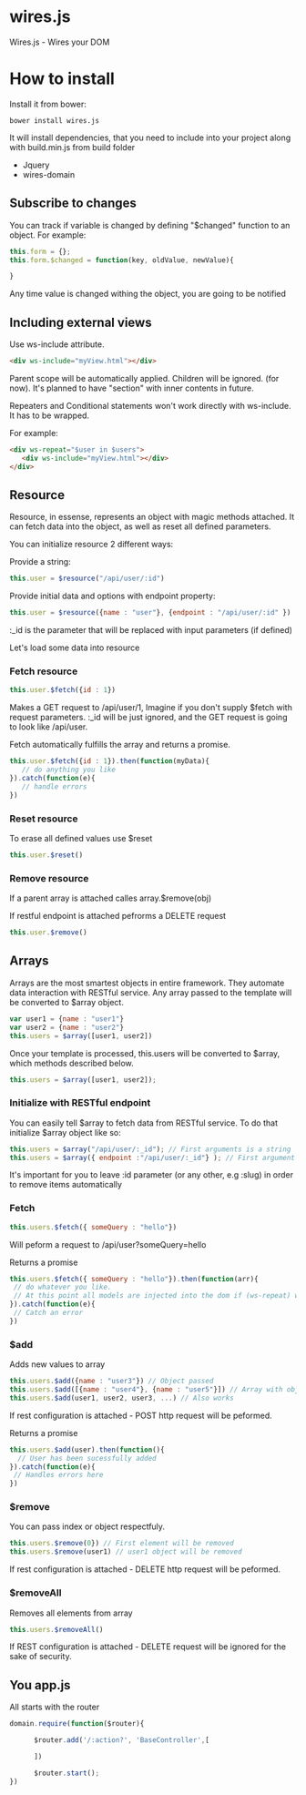 
wires.js
========

Wires.js - Wires your DOM


# How to install

Install it from bower:

    bower install wires.js

It will install dependencies, that you need to include into your project along with build.min.js from build folder

* Jquery
* wires-domain

## Subscribe to changes
You can track if variable is changed by defining "$changed" function to an object.
For example:

```js
this.form = {};
this.form.$changed = function(key, oldValue, newValue){

}
```
Any time value is changed withing the object, you are going to be notified



## Including external views
Use ws-include attribute.
```html
<div ws-include="myView.html"></div>
```
Parent scope will be automatically applied. Children will be ignored. (for now). It's planned to have "section" with inner contents in future.

Repeaters and Conditional statements won't work directly with ws-include. It has to be wrapped.

For example:
```html
<div ws-repeat="$user in $users">
   <div ws-include="myView.html"></div>
</div>
```


## Resource
Resource, in essense, represents an object with magic methods attached. It can fetch data into the object, as well as reset all defined parameters.

You can initialize resource 2 different ways:

Provide a string:

```js
this.user = $resource("/api/user/:id")
```

Provide initial data and options with endpoint property:

```js
this.user = $resource({name : "user"}, {endpoint : "/api/user/:id" })
```

:_id is the parameter that will be replaced with input parameters (if defined)

Let's load some data into resource

### Fetch resource

```js
this.user.$fetch({id : 1})
```

Makes a GET request to /api/user/1, Imagine if you don't supply $fetch with request parameters. :_id will be just ignored, and the GET request is going to look like /api/user.

Fetch  automatically fulfills the array and returns a promise.

```js
this.user.$fetch({id : 1}).then(function(myData){
   // do anything you like
}).catch(function(e){
   // handle errors
})
```

### Reset resource

To erase all defined values use $reset
```js
this.user.$reset()
```

### Remove resource
If a parent array is attached calles array.$remove(obj)

If restful endpoint is attached pefrorms a DELETE request
```js
this.user.$remove()
```

## Arrays

Arrays are the most smartest objects in entire framework. They automate data interaction with RESTful service.
Any array passed to the template will be converted to $array object.

```js
var user1 = {name : "user1"}
var user2 = {name : "user2"}
this.users = $array([user1, user2])
```

Once your template is processed, this.users will be converted to $array, which methods described below.

```js
this.users = $array([user1, user2]);
```

### Initialize with RESTful endpoint
You can easily tell $array to fetch data from RESTful service. To do that initialize $array object like so:
```js
this.users = $array("/api/user/:_id"); // First arguments is a string
this.users = $array({ endpoint :"/api/user/:_id"} ); // First argument is an object
```

It's important for you to leave :id parameter (or any other, e.g :slug) in order to remove items automatically

### Fetch
```js
this.users.$fetch({ someQuery : "hello"})
```
Will peform a request to /api/user?someQuery=hello

Returns a promise

```js
this.users.$fetch({ someQuery : "hello"}).then(function(arr){
 // do whatever you like.
 // At this point all models are injected into the dom if (ws-repeat) was defined
}).catch(function(e){
 // Catch an error
})
```

### $add

Adds new values to array

```js
this.users.$add({name : "user3"}) // Object passed
this.users.$add([{name : "user4"}, {name : "user5"}]) // Array with objects
this.users.$add(user1, user2, user3, ...) // Also works
```
If rest configuration is attached - POST http request will be peformed.

Returns a promise
```js
this.users.$add(user).then(function(){
  // User has been sucessfully added
}).catch(function(e){
 // Handles errors here
})
```

### $remove

You can pass index or object respectfuly.
```js
this.users.$remove(0}) // First element will be removed
this.users.$remove(user1) // user1 object will be removed
```

If rest configuration is attached - DELETE http request will be peformed.

### $removeAll

Removes all elements from array
```js
this.users.$removeAll()
```

If REST configuration is attached - DELETE request will be ignored for the sake of security.



## You app.js


All starts with the router
```js
domain.require(function($router){

	  $router.add('/:action?', 'BaseController',[

      ])

      $router.start();
})
```
